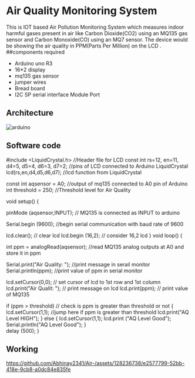 # Air Quality  Monitoring System
This is IOT based Air Pollution Monitoring System which measures indoor harmful gases present in air like Carbon Dioxide(CO2) using an MQ135 gas sensor and Carbon Monoxide(CO) using an MQ7 sensor. The device would be showing the air quality in PPM(Parts Per Million) on the LCD .
##components required
* Arduino uno R3
* 16*2 display
* mq135 gas sensor
* jumper wires
* Bread board
* I2C SP serial interface Module Port 

## Architecture
![arduino](https://github.com/Abhinay2341/Air-/assets/128236738/89cfb90e-5a61-4967-83d0-fc69ff095973)


## Software code


#include <LiquidCrystal.h>      //Header file for LCD
const int rs=12, en=11, d4=5, d5=4, d6=3, d7=2; //pins of LCD connected to Arduino
LiquidCrystal lcd(rs,en,d4,d5,d6,d7); //lcd function from LiquidCrystal

const int aqsensor = A0;  //output of mq135 connected to A0 pin of Arduino
int threshold = 250;      //Threshold level for Air Quality

void setup() {

  pinMode (aqsensor,INPUT); // MQ135 is connected as INPUT to arduino

  Serial.begin (9600);      //begin serial communication with baud rate of 9600

  lcd.clear();              // clear lcd
  lcd.begin (16,2);         // consider 16,2 lcd
}
void loop() {

  int ppm = analogRead(aqsensor); //read MQ135 analog outputs at A0 and store it in ppm

  Serial.print("Air Quality: ");  //print message in serail monitor
  Serial.println(ppm);            //print value of ppm in serial monitor

  lcd.setCursor(0,0);             // set cursor of lcd to 1st row and 1st column
  lcd.print("Air Qualit: ");      // print message on lcd
  lcd.print(ppm);                 // print value of MQ135

  if (ppm > threshold)            // check is ppm is greater than threshold or not
    {
      lcd.setCursor(1,1);         //jump here if ppm is greater than threshold
      lcd.print("AQ Level HIGH");
    }
  else
    {
      lcd.setCursor(1,1);
      lcd.print ("AQ Level Good");
      Serial.println("AQ Level Good");
    }  
  delay (500);
}


## Working
https://github.com/Abhinay2341/Air-/assets/128236738/e2577799-52bb-418e-9cb8-a0dc84e835fe



